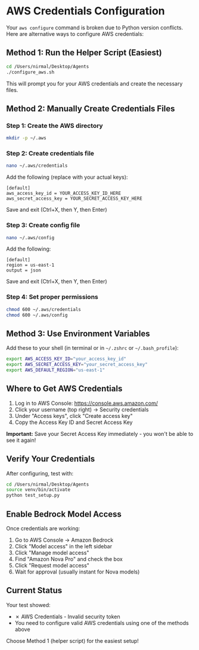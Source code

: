 # AWS Credentials Configuration

Your `aws configure` command is broken due to Python version conflicts. Here are alternative ways to configure AWS credentials:

## Method 1: Run the Helper Script (Easiest)

```bash
cd /Users/nirmal/Desktop/Agents
./configure_aws.sh
```

This will prompt you for your AWS credentials and create the necessary files.

## Method 2: Manually Create Credentials Files

### Step 1: Create the AWS directory
```bash
mkdir -p ~/.aws
```

### Step 2: Create credentials file
```bash
nano ~/.aws/credentials
```

Add the following (replace with your actual keys):
```
[default]
aws_access_key_id = YOUR_ACCESS_KEY_ID_HERE
aws_secret_access_key = YOUR_SECRET_ACCESS_KEY_HERE
```

Save and exit (Ctrl+X, then Y, then Enter)

### Step 3: Create config file
```bash
nano ~/.aws/config
```

Add the following:
```
[default]
region = us-east-1
output = json
```

Save and exit (Ctrl+X, then Y, then Enter)

### Step 4: Set proper permissions
```bash
chmod 600 ~/.aws/credentials
chmod 600 ~/.aws/config
```

## Method 3: Use Environment Variables

Add these to your shell (in terminal or in `~/.zshrc` or `~/.bash_profile`):

```bash
export AWS_ACCESS_KEY_ID="your_access_key_id"
export AWS_SECRET_ACCESS_KEY="your_secret_access_key"
export AWS_DEFAULT_REGION="us-east-1"
```

## Where to Get AWS Credentials

1. Log in to AWS Console: https://console.aws.amazon.com/
2. Click your username (top right) → Security credentials
3. Under "Access keys", click "Create access key"
4. Copy the Access Key ID and Secret Access Key

**Important:** Save your Secret Access Key immediately - you won't be able to see it again!

## Verify Your Credentials

After configuring, test with:

```bash
cd /Users/nirmal/Desktop/Agents
source venv/bin/activate
python test_setup.py
```

## Enable Bedrock Model Access

Once credentials are working:

1. Go to AWS Console → Amazon Bedrock
2. Click "Model access" in the left sidebar
3. Click "Manage model access"
4. Find "Amazon Nova Pro" and check the box
5. Click "Request model access"
6. Wait for approval (usually instant for Nova models)

## Current Status

Your test showed:
- ✗ AWS Credentials - Invalid security token
- You need to configure valid AWS credentials using one of the methods above

Choose Method 1 (helper script) for the easiest setup!
